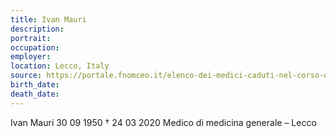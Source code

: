 ```yaml
---
title: Ivan Mauri
description: 
portrait: 
occupation: 
employer: 
location: Lecco, Italy
source: https://portale.fnomceo.it/elenco-dei-medici-caduti-nel-corso-dellepidemia-di-covid-19/
birth_date: 
death_date: 
---
```




Ivan Mauri 30 09 1950 † 24 03 2020
Medico di medicina generale – Lecco